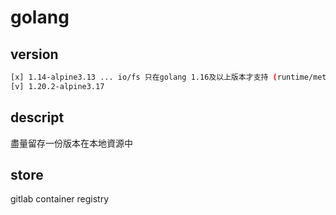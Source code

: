 # golang

## version
```bash
[x] 1.14-alpine3.13 ... io/fs 只在golang 1.16及以上版本才支持 (runtime/metrics, testing/fstest ...)
[v] 1.20.2-alpine3.17
```

## descript
盡量留存一份版本在本地資源中

## store
gitlab container registry
